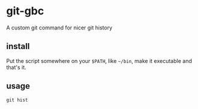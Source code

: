 # git-gbc

A custom git command for nicer git history

## install

Put the script somewhere on your `$PATH`, like `~/bin`, make it executable and that's it.

## usage

```
git hist
```
